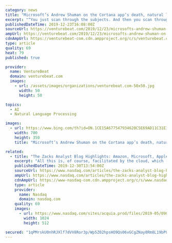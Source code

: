 ```yaml
---
category: news
title: "Microsoft’s Andrew Shuman on the Cortana app’s death, natural language, and Alexa"
excerpt: "“You just scan through the subjects. And then you scan through who sent it. And we had to do a lot of natural language processing work so that we can read them intelligently and summarize the state of affairs.” Unlike screen readers, which simply read out every single piece of text on the screen, Outlook’s voice mode and the Play My ..."
publishedDateTime: 2019-12-23T16:08:00Z
sourceUrl: https://venturebeat.com/2019/12/23/microsofts-andrew-shuman-on-the-cortana-apps-death-natural-language-and-alexa/
ampUrl: https://venturebeat.com/2019/12/23/microsofts-andrew-shuman-on-the-cortana-apps-death-natural-language-and-alexa/amp/
cdnAmpUrl: https://venturebeat-com.cdn.ampproject.org/c/s/venturebeat.com/2019/12/23/microsofts-andrew-shuman-on-the-cortana-apps-death-natural-language-and-alexa/amp/
type: article
quality: 69
heat: 79
published: true

provider:
  name: VentureBeat
  domain: venturebeat.com
  images:
    - url: /assets/images/organizations/venturebeat.com-50x50.jpg
      width: 50
      height: 50

topics:
  - AI
  - Natural Language Processing

images:
  - url: https://www.bing.com/th?id=ON.1CE15A677547934620C5E69AD11C31E3
    width: 700
    height: 350
    title: "Microsoft’s Andrew Shuman on the Cortana app’s death, natural language, and Alexa"

related:
  - title: "The Zacks Analyst Blog Highlights: Amazon, Microsoft, Apple, Netflix and Facebook"
    excerpt: "All this is, of course, facilitated by the cloud, which (mostly through Amazon’s AWS, but increasingly also Microsoft’s Azure and to a lesser ... Data-mining, machine learning and artificial intelligence have been a natural follow-on, and it’s clear that tomorrow’s leaders are those that have the most data today. Oh, and did I forget?"
    publishedDateTime: 2019-12-30T13:54:00Z
    sourceUrl: https://www.nasdaq.com/articles/the-zacks-analyst-blog-highlights%3A-amazon-microsoft-apple-netflix-and-facebook-2019-12-30
    ampUrl: https://www.nasdaq.com/articles/the-zacks-analyst-blog-highlights%3A-amazon-microsoft-apple-netflix-and-facebook-2019-12-30?amp
    cdnAmpUrl: https://www-nasdaq-com.cdn.ampproject.org/c/s/www.nasdaq.com/articles/the-zacks-analyst-blog-highlights%3A-amazon-microsoft-apple-netflix-and-facebook-2019-12-30?amp
    type: article
    provider:
      name: Nasdaq
      domain: nasdaq.com
    quality: 69
    images:
      - url: https://www.nasdaq.com/sites/acquia.prod/files/2019-05/0902-Q19%20Total%20Markets%20photos%20and%20gif_CC8.jpg
        width: 1024
        height: 512

secured: "1qPMrskU0nhRJXlf7dVV8Ror3p/Wp5Z02hpsHO9Qs06vGCgZNay8Rm8L19bP82Y8pYEzE9pJv/tg1EaZTrvxAWee/HbwBiwHdLQIZxvXUJ549EXwmIhRIL5YhYebh1yejkqopmPorwqlaWc8H2nqPAZz1bYHRlO9WyEniO8/IUriPbcj7J3XhvPXvH9V11Y7cbcum7lYy9JArw+pg4ldMNBqeSn08jnytez9nZ9+nhRLySfLKpKuwxpLECr7+ICgta6y5E20t3h2FvirGFLtJw==;yyVFpYQujot/8RZq1BY8Wg=="
---
```


